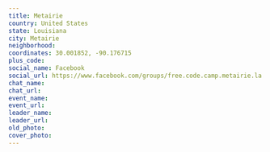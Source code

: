 ```yaml
---
title: Metairie
country: United States
state: Louisiana
city: Metairie
neighborhood: 
coordinates: 30.001852, -90.176715
plus_code:
social_name: Facebook
social_url: https://www.facebook.com/groups/free.code.camp.metairie.la
chat_name:
chat_url:
event_name:
event_url:
leader_name:
leader_url:
old_photo: 
cover_photo:
---
```

